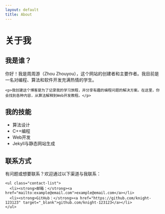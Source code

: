 ```yaml
---
layout: default
title: About
---
```

<div class="page-header">
  <h1>关于我</h1>
</div>

<div class="about-content">
  <div class="about-section">
    <h2>我是谁？</h2>
    <p>你好！我是周周游（Zhou Zhouyou），这个网站的创建者和主要作者。我目前是一名对编程、算法和软件开发充满热情的学生。</p>
    
    <p>我创建这个博客是为了记录我的学习旅程，并分享有趣的编程问题的解决方案。在这里，你会找到各种内容，从算法解释到Web开发教程。</p>
  </div>
  
  <div class="skills-section">
    <h2>我的技能</h2>
    <ul class="skills-list">
      <li>算法设计</li>
      <li>C++编程</li>
      <li>Web开发</li>
      <li>Jekyll与静态网站生成</li>
    </ul>
  </div>
  
  <div class="contact-section">
    <h2>联系方式</h2>
    <p>有问题或想要联系？欢迎通过以下渠道与我联系：</p>
    
    <ul class="contact-list">
      <li><strong>邮箱：</strong><a href="mailto:example@email.com">example@email.com</a></li>
      <li><strong>GitHub：</strong><a href="https://github.com/knight-123123" target="_blank">github.com/knight-123123</a></li>
    </ul>
  </div>
</div>